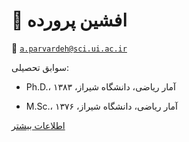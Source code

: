 # 👤  **افشین پرورده**


📧  [`a.parvardeh@sci.ui.ac.ir`](mailto:a.parvardeh@sci.ui.ac.ir)


سوابق تحصیلی: 


- Ph.D.، آمار ریاضی، دانشگاه شیراز، ۱۳۸۳


- M.Sc.، آمار ریاضی، دانشگاه شیراز، ۱۳۷۶


[اطلاعات بیشتر](https://sci.ui.ac.ir/a.parvardeh)

